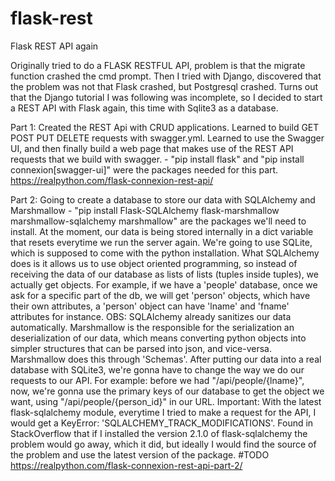 # flask-rest
Flask REST API again

Originally tried to do a FLASK RESTFUL API, problem is that the migrate function crashed the cmd prompt.
Then I tried with Django, discovered that the problem was not that Flask crashed, but Postgresql crashed. Turns out that the Django tutorial I was following was incomplete, so I decided to start a REST API with Flask again, this time with Sqlite3 as a database.


Part 1: Created the REST Api with CRUD applications. Learned to build GET POST PUT DELETE requests with swagger.yml. Learned to use the Swagger UI, and then finally build a web page that makes use of the REST API requests that we build with swagger. - "pip install flask" and "pip install connexion[swagger-ui]" were the packages needed for this part.
https://realpython.com/flask-connexion-rest-api/

Part 2: Going to create a database to store our data with SQLAlchemy and Marshmallow - "pip install Flask-SQLAlchemy flask-marshmallow marshmallow-sqlalchemy marshmallow" are the packages we'll need to install. At the moment, our data is being stored internally in a dict variable that resets everytime we run the server again. We're going to use SQLite, which is supposed to come with the python installation.
What SQLAlchemy does is it allows us to use object oriented programming, so instead of receiving the data of our database as lists of lists (tuples inside tuples), we actually get objects. For example, if we have a 'people' database, once we ask for a specific part of the db, we will get 'person' objects, which have their own attributes, a 'person' object can have 'lname' and 'fname' attributes for instance. OBS: SQLAlchemy already sanitizes our data automatically. 
Marshmallow is the responsible for the serialization an deserialization of our data, which means converting python objects into simpler structures that can be parsed into json, and vice-versa. Marshmallow does this through 'Schemas'.
After putting our data into a real database with SQLite3, we're gonna have to change the way we do our requests to our API. For example:
before we had "/api/people/{lname}", now, we're gonna use the primary keys of our database to get the object we want, using "/api/people/{person_id}" in our URL.
Important: With the latest flask-sqlalchemy module, everytime I tried to make a request for the API, I would get a KeyError: 'SQLALCHEMY_TRACK_MODIFICATIONS'. Found in StackOverflow that if I installed the version 2.1.0 of flask-sqlalchemy the problem would go away, which it did, but ideally I would find the source of the problem and use the latest version of the package. #TODO
https://realpython.com/flask-connexion-rest-api-part-2/

